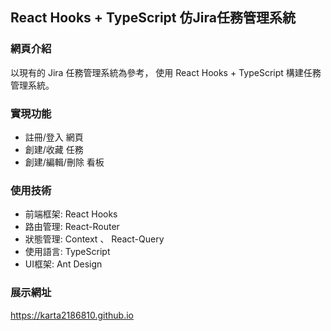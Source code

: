 ## React Hooks + TypeScript 仿Jira任務管理系統

### 網頁介紹
以現有的 Jira 任務管理系統為參考，
使用 React Hooks + TypeScript 構建任務管理系統。

### 實現功能
- 註冊/登入 網頁
- 創建/收藏 任務
- 創建/編輯/刪除 看板

### 使用技術
- 前端框架: React Hooks
- 路由管理: React-Router
- 狀態管理: Context 、 React-Query
- 使用語言: TypeScript
- UI框架: Ant Design

### 展示網址
https://karta2186810.github.io
